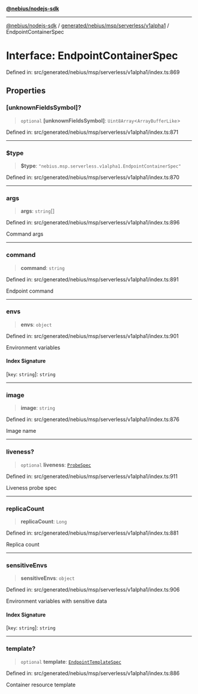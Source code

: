 [**@nebius/nodejs-sdk**](../../../../../../README.md)

***

[@nebius/nodejs-sdk](../../../../../../README.md) / [generated/nebius/msp/serverless/v1alpha1](../README.md) / EndpointContainerSpec

# Interface: EndpointContainerSpec

Defined in: src/generated/nebius/msp/serverless/v1alpha1/index.ts:869

## Properties

### \[unknownFieldsSymbol\]?

> `optional` **\[unknownFieldsSymbol\]**: `Uint8Array`\<`ArrayBufferLike`\>

Defined in: src/generated/nebius/msp/serverless/v1alpha1/index.ts:871

***

### $type

> **$type**: `"nebius.msp.serverless.v1alpha1.EndpointContainerSpec"`

Defined in: src/generated/nebius/msp/serverless/v1alpha1/index.ts:870

***

### args

> **args**: `string`[]

Defined in: src/generated/nebius/msp/serverless/v1alpha1/index.ts:896

Command args

***

### command

> **command**: `string`

Defined in: src/generated/nebius/msp/serverless/v1alpha1/index.ts:891

Endpoint command

***

### envs

> **envs**: `object`

Defined in: src/generated/nebius/msp/serverless/v1alpha1/index.ts:901

Environment variables

#### Index Signature

\[`key`: `string`\]: `string`

***

### image

> **image**: `string`

Defined in: src/generated/nebius/msp/serverless/v1alpha1/index.ts:876

Image name

***

### liveness?

> `optional` **liveness**: [`ProbeSpec`](ProbeSpec.md)

Defined in: src/generated/nebius/msp/serverless/v1alpha1/index.ts:911

Liveness probe spec

***

### replicaCount

> **replicaCount**: `Long`

Defined in: src/generated/nebius/msp/serverless/v1alpha1/index.ts:881

Replica count

***

### sensitiveEnvs

> **sensitiveEnvs**: `object`

Defined in: src/generated/nebius/msp/serverless/v1alpha1/index.ts:906

Environment variables with sensitive data

#### Index Signature

\[`key`: `string`\]: `string`

***

### template?

> `optional` **template**: [`EndpointTemplateSpec`](EndpointTemplateSpec.md)

Defined in: src/generated/nebius/msp/serverless/v1alpha1/index.ts:886

Container resource template
